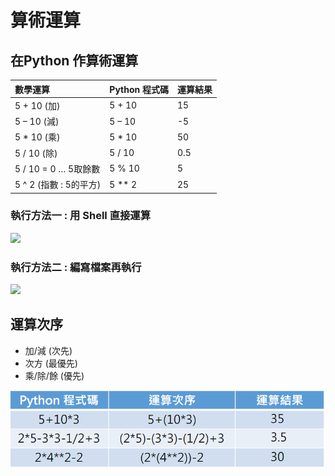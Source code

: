 # 算術運算

## 在Python 作算術運算

| 數學運算 | Python 程式碼 | 運算結果 |
| :--- | :--- | :--- |
| 5 + 10 \(加\) | 5 + 10 | 15 |
| 5 – 10 \(減\) | 5 – 10 | -5 |
| 5 \* 10 \(乘\) | 5 \* 10 | 50 |
| 5 / 10 \(除\) | 5 / 10  | 0.5 |
| 5 / 10 = 0 … 5取餘數 | 5 % 10 | 5 |
| 5 ^ 2 \(指數 : 5的平方\) | 5 \*\* 2 | 25 |

### 執行方法一 : 用 Shell 直接運算

![](https://lh3.googleusercontent.com/Ag3DiVCLBhfngVPzvJLU15zAmzLurNAQ1NyW0ssEM7VN8UjIc9KNYcTrgoBsYdYCs3N1vRyZXTR9Lvkhgt4rX_RVU838st51R_lEYAovPI5Qr9wR8Dufoizph7oXxmLm_LF532o)

### 執行方法二 : 編寫檔案再執行

![](https://lh6.googleusercontent.com/XV8MQQkUoq8X7ZfIFfwhvQnW7cazCJUCrPmo64tShDGQv3N1D8nlQpnGx7Q7WaJUBCiRbkuKauyw5N0eqMVr83Yhy_MNrQFjytz0eOKPLcaLKTp9TTUd_ADrUcLnLUN8VPna608)

## 運算次序

* 加/減 \(次先\)
* 次方 \(最優先\)
* 乘/除/餘 \(優先\)

![](../../.gitbook/assets/image%20%2847%29.png)

##  

